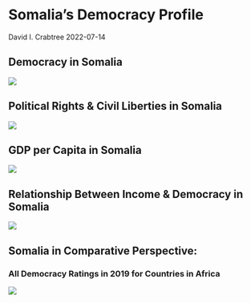 Somalia’s Democracy Profile
================
David I. Crabtree
2022-07-14

## Democracy in Somalia

![](C:\Users\David\Desktop\PROGRA~1\FILESA~1\DEMOCR~1\reports\SOMALI~1/figure-gfm/Demscore-1.png)<!-- -->

## Political Rights & Civil Liberties in Somalia

![](C:\Users\David\Desktop\PROGRA~1\FILESA~1\DEMOCR~1\reports\SOMALI~1/figure-gfm/Political%20Rights%20&%20Civil%20Libs-1.png)<!-- -->

## GDP per Capita in Somalia

![](C:\Users\David\Desktop\PROGRA~1\FILESA~1\DEMOCR~1\reports\SOMALI~1/figure-gfm/GDP%20per%20Capita-1.png)<!-- -->

## Relationship Between Income & Democracy in Somalia

![](C:\Users\David\Desktop\PROGRA~1\FILESA~1\DEMOCR~1\reports\SOMALI~1/figure-gfm/Income%20&%20Dem-1.png)<!-- -->

## Somalia in Comparative Perspective:

### All Democracy Ratings in 2019 for Countries in Africa

![](C:\Users\David\Desktop\PROGRA~1\FILESA~1\DEMOCR~1\reports\SOMALI~1/figure-gfm/Democracy%20in%20Comparative%20Perspective-1.png)<!-- -->
